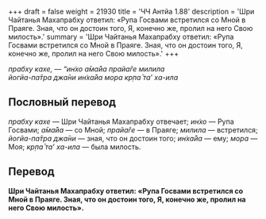 +++
draft = false
weight = 21930
title = 'ЧЧ Антйа 1.88'
description = 'Шри Чайтанья Махапрабху ответил: «Рупа Госвами встретился со Мной в Праяге. Зная, что он достоин того, Я, конечно же, пролил на него Свою милость».'
summary = 'Шри Чайтанья Махапрабху ответил: «Рупа Госвами встретился со Мной в Праяге. Зная, что он достоин того, Я, конечно же, пролил на него Свою милость».'
+++

_прабху кахе, — “ин̇хо а̄ма̄йа прайа̄ге милила  
йогйа-па̄тра джа̄ни ин̇ха̄йа мора кр̣па̄ та’ ха-ила_

## Пословный перевод

_прабху_ _кахе_ — Шри Чайтанья Махапрабху отвечает; _ин̇хо_ — Рупа Госвами; _а̄ма̄йа_ — со Мной; _прайа̄ге_ — в Праяге; _милила_ — встретился; _йогйа_\-_па̄тра_ _джа̄ни_ — зная, что он достоин того; _ин̇ха̄йа_ — ему; _мора_ — Моя; _кр̣па̄_ _та’_ _ха_\-_ила_ — была милость.

## Перевод

**Шри Чайтанья Махапрабху ответил: «Рупа Госвами встретился со Мной в Праяге. Зная, что он достоин того, Я, конечно же, пролил на него Свою милость».**
